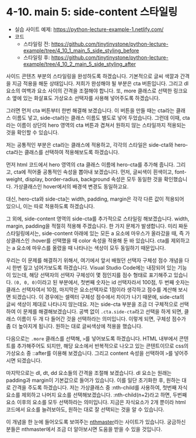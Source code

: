 # 4-10. main 5: side-content 스타일링

- 실습 사이트 예제: https://python-lecture-example-1.netlify.com/
- 코드
  - 스타일링 전: https://github.com/tinytinystone/python-lecture-example/tree/4_10_1_main_5_side_styling_before
  - 스타일링 후: https://github.com/tinytinystone/python-lecture-example/tree/4_10_2_main_5_side_styling_after

사이드 콘텐츠 부분의 스타일링을 완성하도록 하겠습니다. 기본적으로 글씨 색깔과 간격을 지금 적용을 해둔 상태입니다. 저희가 완성해야 될 부분은 cta 버튼입니다. 그리고 dl 요소의 여백과 요소 사이의 간격을 조절해야 합니다. 또, more 클래스로 선택한 링크요소 옆에 있는 화살표도 가상요소 선택자를 사용해 넣어주도록 하겠습니다.

그러면 먼저 cta 버튼부터 한번 해결해 보겠습니다. 이 버튼을 만들 때는 cta라는 클래스 이름도 넣고, side-cta라는 클래스 이름도 별도로 넣어 두었습니다. 그런데 이때, cta라는 이름이 상단의 hero 영역의 cta 버튼과 겹쳐서 원하지 않는 스타일까지 적용되는 것을 확인할 수 있습니다.

저는 공통적인 부분은 cta라는 클래스에 적용하고, 각각의 스타일은 side-cta와 hero-cta라는 클래스를 선택하여 적용해보도록 하겠습니다.

먼저 html 코드에서 hero 영역의 cta 클래스 이름에 hero-cta를 추가해 줍니다. 그리고, cta에 적어줄 공통적인 속성을 뽑아내 보겠습니다. 먼저, 글씨색이 흰색이고, font-weight, display, border-radius, background 속성은 모두 동일한 것을 확인했습니다. 가상클래스인 hover에서의 배경색 변경도 동일하고요.

대신, hero-cta와 side-cta는 width, padding, margin은 각각 다른 값이 적용되어 있으니, 이는 따로 적용하도록 하겠습니다.

그 외에, side-content 영역의 side-cta를 추가적으로 스타일링 해보겠습니다. width, margin, padding을 적절히 적용해 주겠습니다. 한 가지 문제가 발생합니다. 미리 짜둔 스타일링에서는, side-content 아래에 있는 모든 a 요소에 마우스가 올라갔을 때, 즉 가상클래스인 :hover를 선택했을 때 color 속성을 적용해 둔 바 있습니다. cta를 제외하고는 a 요소에 마우스를 올렸을 때 나타나는 색상이 모두 동일하기 때문입니다.

우리는 이 문제를 해결하기 위해서, 여기에서 앞서 배웠던 선택자 구체성 점수 개념을 다시 한번 짚고 넘어가보도록 하겠습니다. Visual Studio Code에는 내장되어 있는 기능이 있는데, 해당 선택자의 선택자 구체성이 몇 점인지를 점수 형태로 표기해주고 있습니다. `(0, 0, 0)`이라고 된 부분에서, 첫번째 숫자는 id 선택자라서 100점, 두 번째 숫자는 클래스 선택자여서 10점, 마지막은 요소선택자로 1점이라 생각하고 점수를 계산해 보시면 되겠습니다. 이 경우에는 셀렉터 구체성 점수에서 차이가 나기 때문에, side-cta의 글씨 색상이 제대로 나타나지 않는데요. 저는 side-cta 부분을 조금 더 구체적으로 선택하여 이 문제를 해결해보겠습니다. 공백 없이 `.cta.side-cta`라고 선택을 하게 되면, 클래스 이름이 두 개 다 들어간 것을 선택하라는 의미입니다. 이렇게 되면, 구체성 점수가 좀 더 높아지게 됩니다. 원하는 대로 글씨색상에 적용을 했습니다.

다음으로는 `.more` 클래스를 선택해, `>`를 넣어보도록 하겠습니다. HTML 내부에서 콘텐트를 추가해주어도 되지만, 해당 요소에서 반복적으로 나오고 있는 콘텐트이므로 css의 가상요소 중 ::after를 이용해 보겠습니다. 그리고 content 속성을 선택하여 `>`를 넣어주시면 되겠습니다.

마지막으로는 dl, dt, dd 요소들의 간격을 조절해 보겠습니다. dl 요소는 원래는 padding과 margin이 기본값으로 들어가 있습니다. 이를 일단 초기화한 후, 원하는 대로 간격을 주도록 하겠습니다. 저는 가상클래스 중 :nth-child를 사용하여, 첫번째 자식요소를 제외하고 나머지 요소를 선택해보겠습니다. :nth-child(n+2)라고 하면, 두번째 요소 이후의 요소를 모두 선택하라는 의미입니다. 지금은 자식요소가 2개 뿐이라 html 코드에서 요소를 늘려보아도, 원하는 대로 잘 선택되는 것을 알 수 있습니다.

이 개념을 한 눈에 들어오도록 보여주는 [nthmaster](http://nthmaster.com)라는 사이트가 있습니다. 궁금하신 분들은 nthmaster에서 조금 더 알아보시면 도움을 받을 수 있을 것입니다.

